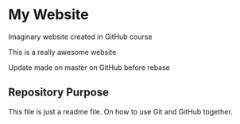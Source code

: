 # My Website
Imaginary website created in GitHub course

This is a really awesome website

Update made on master on GitHub before rebase


## Repository Purpose

This file is just a readme file.
On how to use Git and GitHub together.
